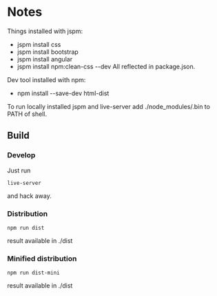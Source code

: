 Notes
=====
Things installed with jspm:
- jspm install css
- jspm install bootstrap
- jspm install angular
- jspm install npm:clean-css --dev
All reflected in package.json.

Dev tool installed with npm:
- npm install --save-dev html-dist

To run locally installed jspm and live-server add ./node_modules/.bin to PATH of shell.

Build
-----
### Develop
Just run
    
    live-server

and hack away.

### Distribution

    npm run dist
    
result available in ./dist
    
### Minified distribution

    npm run dist-mini
    
result available in ./dist
    
